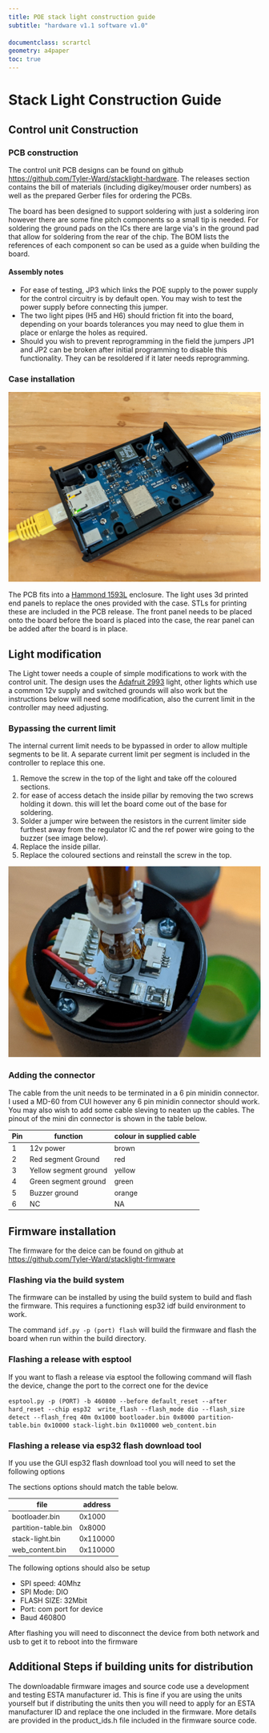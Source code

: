 ```yaml
---
title: POE stack light construction guide
subtitle: "hardware v1.1 software v1.0"

documentclass: scrartcl
geometry: a4paper
toc: true
---
```


Stack Light Construction Guide
==============================

Control unit Construction
-------------------------

### PCB construction

The control unit PCB designs can be found on github https://github.com/Tyler-Ward/stacklight-hardware. The releases section contains the bill of materials (including digikey/mouser order numbers) as well as the prepared Gerber files for ordering the PCBs.

The board has been designed to support soldering with just a soldering iron however there are some fine pitch components so a small tip is needed. For soldering the ground pads on the ICs there are large via's in the ground pad that allow for soldering from the rear of the chip. The BOM lists the references of each component so can be used as a guide when building the board.

#### Assembly notes

* For ease of testing, JP3 which links the POE supply to the power supply for the control circuitry is by default open. You may wish to test the power supply before connecting this jumper.
* The two light pipes (H5 and H6) should friction fit into the board, depending on your boards tolerances you may need to glue them in place or enlarge the holes as required.
* Should you wish to prevent reprogramming in the field the jumpers JP1 and JP2 can be broken after initial programming to disable this functionality. They can be resoldered if it later needs reprogramming.

### Case installation

![cased pcb](figures/pcb-build.jpg)

The PCB fits into a [Hammond 1593L](https://www.hammfg.com/electronics/small-case/plastic/1593) enclosure.
The light uses 3d printed end panels to replace the ones provided with the case.
STLs for printing these are included in the PCB release.
The front panel needs to be placed onto the board before the board is placed into the case, the rear panel can be added after the board is in place.

Light modification
------------------

The Light tower needs a couple of simple modifications to work with the control unit.
The design uses the [Adafruit 2993](https://www.adafruit.com/product/2993) light, other lights which use a common 12v supply and switched grounds will also work but the instructions below will need some modification, also the current limit in the controller may need adjusting.

### Bypassing the current limit

The internal current limit needs to be bypassed in order to allow multiple segments to be lit.
A separate current limit per segment is included in the controller to replace this one.

1. Remove the screw in the top of the light and take off the coloured sections.
2. for ease of access detach the inside pillar by removing the two screws holding it down. this will let the board come out of the base for soldering.
3. Solder a jumper wire between the resistors in the current limiter side furthest away from the regulator IC and the ref power wire going to the buzzer (see image below).
4. Replace the inside pillar.
5. Replace the coloured sections and reinstall the screw in the top.

![light tower modification](figures/light-tower-modification.jpg)

### Adding the connector

The cable from the unit needs to be terminated in a 6 pin minidin connector.
I used a MD-60 from CUI however any 6 pin minidin connector should work.
You may also wish to add some cable sleving to neaten up the cables.
The pinout of the mini din connector is shown in the table below.

Pin | function | colour in supplied cable
--- | --- | ---
1 | 12v power | brown
2 | Red segment Ground | red
3 | Yellow segment ground | yellow
4 | Green segment ground | green
5 | Buzzer ground | orange
6 | NC | NA |

Firmware installation
---------------------

The firmware for the deice can be found on github at https://github.com/Tyler-Ward/stacklight-firmware

### Flashing via the build system

The firmware can be installed by using the build system to build and flash the firmware. This requires a functioning esp32 idf build environment to work.

The command ```idf.py -p (port) flash``` will build the firmware and flash the board when run within the build directory.

### Flashing a release with esptool

If you want to flash a release via esptool the following command will flash the device, change the port to the correct one for the device

```
esptool.py -p (PORT) -b 460800 --before default_reset --after hard_reset --chip esp32  write_flash --flash_mode dio --flash_size detect --flash_freq 40m 0x1000 bootloader.bin 0x8000 partition-table.bin 0x10000 stack-light.bin 0x110000 web_content.bin
```

### Flashing a release via esp32 flash download tool

If you use the GUI esp32 flash download tool you will need to set the following options

The sections options should match the table below.

file | address
--- | ---
bootloader.bin | 0x1000
partition-table.bin | 0x8000
stack-light.bin | 0x110000
web_content.bin | 0x110000

The following options should also be setup

* SPI speed: 40Mhz
* SPI Mode: DIO
* FLASH SIZE: 32Mbit
* Port: com port for device
* Baud 460800

After flashing you will need to disconnect the device from both network and usb to get it to reboot into the firmware

Additional Steps if building units for distribution
---------------------------------------------------

The downloadable firmware images and source code use a development and testing ESTA manufacturer id. This is fine if you are using the units yourself but if distributing the units then you will need to apply for an ESTA manufacturer ID and replace the one included in the firmware. More details are provided in the product_ids.h file included in the firmware source code.
